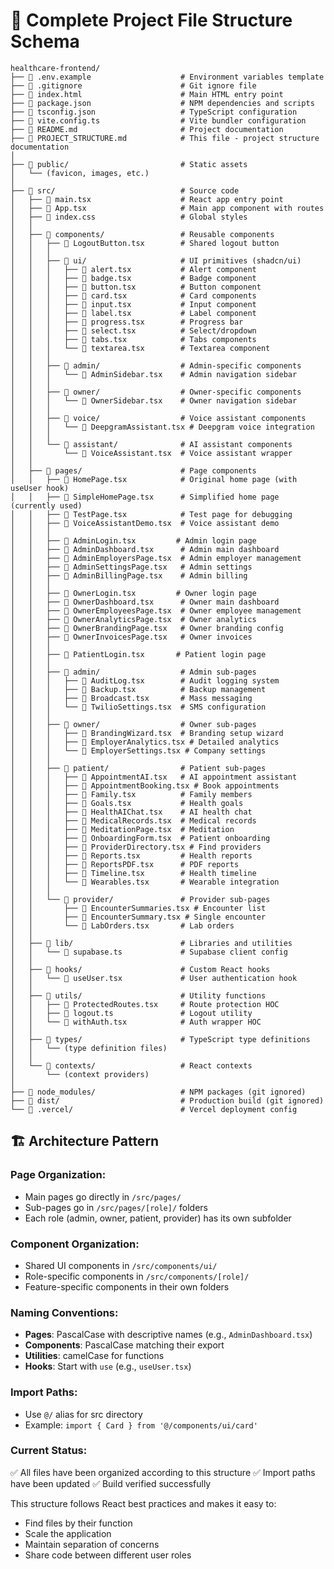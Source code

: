 # 📁 Complete Project File Structure Schema

```
healthcare-frontend/
├── 📄 .env.example                    # Environment variables template
├── 📄 .gitignore                      # Git ignore file
├── 📄 index.html                      # Main HTML entry point
├── 📄 package.json                    # NPM dependencies and scripts
├── 📄 tsconfig.json                   # TypeScript configuration
├── 📄 vite.config.ts                  # Vite bundler configuration
├── 📄 README.md                       # Project documentation
├── 📄 PROJECT_STRUCTURE.md            # This file - project structure documentation
│
├── 📁 public/                         # Static assets
│   └── (favicon, images, etc.)
│
├── 📁 src/                            # Source code
│   ├── 📄 main.tsx                    # React app entry point
│   ├── 📄 App.tsx                     # Main app component with routes
│   ├── 📄 index.css                   # Global styles
│   │
│   ├── 📁 components/                 # Reusable components
│   │   ├── 📄 LogoutButton.tsx        # Shared logout button
│   │   │
│   │   ├── 📁 ui/                     # UI primitives (shadcn/ui)
│   │   │   ├── 📄 alert.tsx           # Alert component
│   │   │   ├── 📄 badge.tsx           # Badge component
│   │   │   ├── 📄 button.tsx          # Button component
│   │   │   ├── 📄 card.tsx            # Card components
│   │   │   ├── 📄 input.tsx           # Input component
│   │   │   ├── 📄 label.tsx           # Label component
│   │   │   ├── 📄 progress.tsx        # Progress bar
│   │   │   ├── 📄 select.tsx          # Select/dropdown
│   │   │   ├── 📄 tabs.tsx            # Tabs components
│   │   │   └── 📄 textarea.tsx        # Textarea component
│   │   │
│   │   ├── 📁 admin/                  # Admin-specific components
│   │   │   └── 📄 AdminSidebar.tsx    # Admin navigation sidebar
│   │   │
│   │   ├── 📁 owner/                  # Owner-specific components
│   │   │   └── 📄 OwnerSidebar.tsx    # Owner navigation sidebar
│   │   │
│   │   ├── 📁 voice/                  # Voice assistant components
│   │   │   └── 📄 DeepgramAssistant.tsx # Deepgram voice integration
│   │   │
│   │   └── 📁 assistant/              # AI assistant components
│   │       └── 📄 VoiceAssistant.tsx  # Voice assistant wrapper
│   │
│   ├── 📁 pages/                      # Page components
│   │   ├── 📄 HomePage.tsx            # Original home page (with useUser hook)
│   │   ├── 📄 SimpleHomePage.tsx      # Simplified home page (currently used)
│   │   ├── 📄 TestPage.tsx            # Test page for debugging
│   │   ├── 📄 VoiceAssistantDemo.tsx  # Voice assistant demo
│   │   │
│   │   ├── 📄 AdminLogin.tsx         # Admin login page
│   │   ├── 📄 AdminDashboard.tsx      # Admin main dashboard
│   │   ├── 📄 AdminEmployersPage.tsx  # Admin employer management
│   │   ├── 📄 AdminSettingsPage.tsx   # Admin settings
│   │   ├── 📄 AdminBillingPage.tsx    # Admin billing
│   │   │
│   │   ├── 📄 OwnerLogin.tsx         # Owner login page
│   │   ├── 📄 OwnerDashboard.tsx      # Owner main dashboard
│   │   ├── 📄 OwnerEmployeesPage.tsx  # Owner employee management
│   │   ├── 📄 OwnerAnalyticsPage.tsx  # Owner analytics
│   │   ├── 📄 OwnerBrandingPage.tsx   # Owner branding config
│   │   ├── 📄 OwnerInvoicesPage.tsx   # Owner invoices
│   │   │
│   │   ├── 📄 PatientLogin.tsx       # Patient login page
│   │   │
│   │   ├── 📁 admin/                  # Admin sub-pages
│   │   │   ├── 📄 AuditLog.tsx        # Audit logging system
│   │   │   ├── 📄 Backup.tsx          # Backup management
│   │   │   ├── 📄 Broadcast.tsx       # Mass messaging
│   │   │   └── 📄 TwilioSettings.tsx  # SMS configuration
│   │   │
│   │   ├── 📁 owner/                  # Owner sub-pages
│   │   │   ├── 📄 BrandingWizard.tsx  # Branding setup wizard
│   │   │   ├── 📄 EmployerAnalytics.tsx # Detailed analytics
│   │   │   └── 📄 EmployerSettings.tsx # Company settings
│   │   │
│   │   ├── 📁 patient/                # Patient sub-pages
│   │   │   ├── 📄 AppointmentAI.tsx   # AI appointment assistant
│   │   │   ├── 📄 AppointmentBooking.tsx # Book appointments
│   │   │   ├── 📄 Family.tsx          # Family members
│   │   │   ├── 📄 Goals.tsx           # Health goals
│   │   │   ├── 📄 HealthAIChat.tsx    # AI health chat
│   │   │   ├── 📄 MedicalRecords.tsx  # Medical records
│   │   │   ├── 📄 MeditationPage.tsx  # Meditation
│   │   │   ├── 📄 OnboardingForm.tsx  # Patient onboarding
│   │   │   ├── 📄 ProviderDirectory.tsx # Find providers
│   │   │   ├── 📄 Reports.tsx         # Health reports
│   │   │   ├── 📄 ReportsPDF.tsx      # PDF reports
│   │   │   ├── 📄 Timeline.tsx        # Health timeline
│   │   │   └── 📄 Wearables.tsx       # Wearable integration
│   │   │
│   │   └── 📁 provider/               # Provider sub-pages
│   │       ├── 📄 EncounterSummaries.tsx # Encounter list
│   │       ├── 📄 EncounterSummary.tsx # Single encounter
│   │       └── 📄 LabOrders.tsx       # Lab orders
│   │
│   ├── 📁 lib/                        # Libraries and utilities
│   │   └── 📄 supabase.ts             # Supabase client config
│   │
│   ├── 📁 hooks/                      # Custom React hooks
│   │   └── 📄 useUser.tsx             # User authentication hook
│   │
│   ├── 📁 utils/                      # Utility functions
│   │   ├── 📄 ProtectedRoutes.tsx     # Route protection HOC
│   │   ├── 📄 logout.ts               # Logout utility
│   │   └── 📄 withAuth.tsx            # Auth wrapper HOC
│   │
│   ├── 📁 types/                      # TypeScript type definitions
│   │   └── (type definition files)
│   │
│   └── 📁 contexts/                   # React contexts
│       └── (context providers)
│
├── 📁 node_modules/                   # NPM packages (git ignored)
├── 📁 dist/                           # Production build (git ignored)
└── 📁 .vercel/                        # Vercel deployment config
```

## 🏗️ Architecture Pattern

### Page Organization:
- Main pages go directly in `/src/pages/`
- Sub-pages go in `/src/pages/[role]/` folders
- Each role (admin, owner, patient, provider) has its own subfolder

### Component Organization:
- Shared UI components in `/src/components/ui/`
- Role-specific components in `/src/components/[role]/`
- Feature-specific components in their own folders

### Naming Conventions:
- **Pages**: PascalCase with descriptive names (e.g., `AdminDashboard.tsx`)
- **Components**: PascalCase matching their export
- **Utilities**: camelCase for functions
- **Hooks**: Start with `use` (e.g., `useUser.tsx`)

### Import Paths:
- Use `@/` alias for src directory
- Example: `import { Card } from '@/components/ui/card'`

### Current Status:
✅ All files have been organized according to this structure
✅ Import paths have been updated
✅ Build verified successfully

This structure follows React best practices and makes it easy to:
- Find files by their function
- Scale the application
- Maintain separation of concerns
- Share code between different user roles